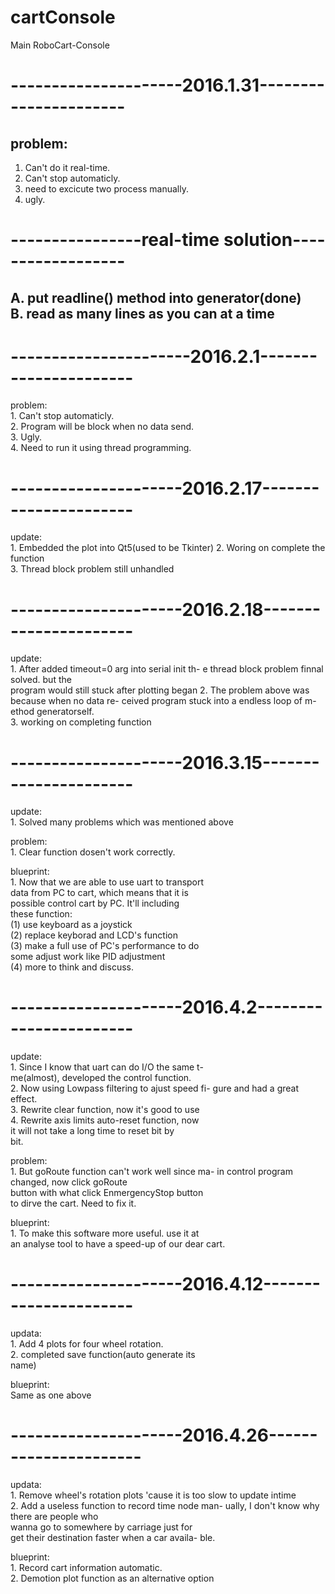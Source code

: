 # cartConsole
Main RoboCart-Console

# ---------------------2016.1.31---------------------- 
## problem:                                            
   1. Can't do it real-time.                         
   2. Can't stop automaticly.                        
   3. need to excicute two process manually.         
   4. ugly.                                          
                                                     

# ----------------real-time solution------------------ 
  A. put readline() method into generator(done)       
  B. read as many lines as you can at a time          
 ---------------------------------------------------- 

# ----------------------2016.2.1---------------------- 
  problem:                                            
    1. Can't stop automaticly.                        
    2. Program will be block when no data send.       
    3. Ugly.                                          
    4. Need to run it using thread programming.       
                                                      

# ---------------------2016.2.17----------------------  
  update:                                             
    1. Embedded the plot into Qt5(used to be Tkinter) 
    2. Woring on complete the function                
    3. Thread block problem still unhandled           
                                                      

# ---------------------2016.2.18---------------------- 
  update:                                             
    1. After added timeout=0 arg into serial init th- 
       e thread block problem finnal solved. but the  
       program would still stuck after plotting began 
    2. The problem above was because when no data re- 
       ceived program stuck into a endless loop of m- 
       ethod generatorself.                           
    3. working on completing function                 
                                                      

# ---------------------2016.3.15---------------------- 
  update:                                             
    1. Solved many problems which was mentioned above 
                                                      
  problem:                                            
    1. Clear function dosen't work correctly.         
                                                      
  blueprint:                                          
    1. Now that we are able to use uart to transport  
       data from PC to cart, which means that it is   
       possible control cart by PC. It'll including   
       these function:                                
       (1) use keyboard as a joystick                 
       (2) replace keyborad and LCD's function        
       (3) make a full use of PC's performance to do  
           some adjust work like PID adjustment       
       (4) more to think and discuss.                 
                                                      

# ---------------------2016.4.2----------------------- 
  update:                                             
    1. Since I know that uart can do I/O the same t-  
       me(almost), developed the control function.    
    2. Now using Lowpass filtering to ajust speed fi- 
       gure and had a great effect.                   
    3. Rewrite clear function, now it's good to use   
    4. Rewrite axis limits auto-reset function, now   
       it will not take a long time to reset bit by   
       bit.                                           
                                                      
  problem:                                            
    1. But goRoute function can't work well since ma- 
       in control program changed, now click goRoute  
       button with what click EnmergencyStop button   
       to dirve the cart. Need to fix it.             
                                                      
  blueprint:                                          
    1. To make this software more useful. use it at   
       an analyse tool to have a speed-up of our dear 
       cart.                                          
                                                      

# ---------------------2016.4.12---------------------- 
  updata:                                             
    1. Add 4 plots for four wheel rotation.           
    2. completed save function(auto generate its      
       name)                                          
                                                      
  blueprint:                                          
    Same as one above                                 
                                                      

# ---------------------2016.4.26----------------------
  updata:                                             
    1. Remove wheel's rotation plots 'cause it is too 
       slow to update intime                          
    2. Add a useless function to record time node man-
       ually, I don't know why there are people who   
       wanna go to somewhere by carriage just for     
       get their destination faster when a car availa-
       ble.                                           
                                                      
  blueprint:                                          
    1. Record cart information automatic.             
    2. Demotion plot function as an alternative option
                                                       
